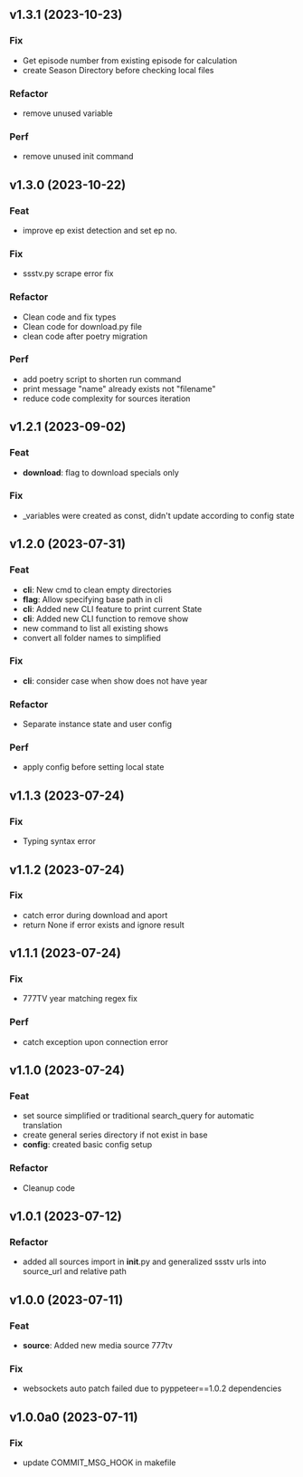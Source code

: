## v1.3.1 (2023-10-23)

### Fix

- Get episode number from existing episode for calculation
- create Season Directory before checking local files

### Refactor

- remove unused variable

### Perf

- remove unused init command

## v1.3.0 (2023-10-22)

### Feat

- improve ep exist detection and set ep no.

### Fix

- ssstv.py scrape error fix

### Refactor

- Clean code and fix types
- Clean code for download.py file
- clean code after poetry migration

### Perf

- add poetry script to shorten run command
- print message "name" already exists not "filename"
- reduce code complexity for sources iteration

## v1.2.1 (2023-09-02)

### Feat

- **download**: flag to download specials only

### Fix

- _variables were created as const, didn't update according to config state

## v1.2.0 (2023-07-31)

### Feat

- **cli**: New cmd to clean empty directories
- **flag**: Allow specifying base path in cli
- **cli**: Added new CLI feature to print current State
- **cli**: Added new CLI function to remove show
- new command to list all existing shows
- convert all folder names to simplified

### Fix

- **cli**: consider case when show does not have year

### Refactor

- Separate instance state and user config

### Perf

- apply config before setting local state

## v1.1.3 (2023-07-24)

### Fix

- Typing syntax error

## v1.1.2 (2023-07-24)

### Fix

- catch error during download and aport
- return None if error exists and ignore result

## v1.1.1 (2023-07-24)

### Fix

- 777TV year matching regex fix

### Perf

- catch exception upon connection error

## v1.1.0 (2023-07-24)

### Feat

- set source simplified or traditional search_query for automatic translation
- create general series directory if not exist in base
- **config**: created basic config setup

### Refactor

- Cleanup code

## v1.0.1 (2023-07-12)

### Refactor

- added all sources import in __init__.py and generalized ssstv urls into source_url and relative path

## v1.0.0 (2023-07-11)

### Feat

- **source**: Added new media source 777tv

### Fix

- websockets auto patch failed due to pyppeteer==1.0.2 dependencies

## v1.0.0a0 (2023-07-11)

### Fix

- update COMMIT_MSG_HOOK in makefile
